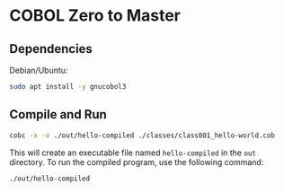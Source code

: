 # COBOL Zero to Master

## Dependencies

Debian/Ubuntu:
```bash
sudo apt install -y gnucobol3
```

## Compile and Run

```bash
cobc -x -o ./out/hello-compiled ./classes/class001_hello-world.cob
```
This will create an executable file named `hello-compiled` in the `out` directory.
To run the compiled program, use the following command:

```bash
./out/hello-compiled
```